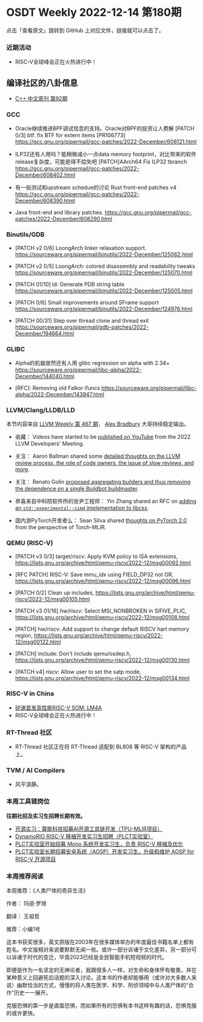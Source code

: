 # OSDT Weekly 2022-12-14 第180期

点击「查看原文」跳转到 GitHub 上对应文件，链接就可以点击了。

### 近期活动

- RISC-V全球峰会正在火热进行中！

## 编译社区的八卦信息

- [C++ 中文周刊 第92期](https://mp.weixin.qq.com/s/B5UYFGTdRPAAlaShkH0G3Q)

### GCC

- Oracle继续推进BPF调试信息的支持。Oracle对BPF的投资让人费解
  [PATCH 0/3] btf: fix BTF for extern items [PR106773]
  https://gcc.gnu.org/pipermail/gcc-patches/2022-December/608121.html

- ILP32还有人用吗？能稍微减小一点data memory footprint，对比带来的软件release复杂度，可能是得不偿失吧
  [PATCH]AArch64 Fix ILP32 tbranch
  https://gcc.gnu.org/pipermail/gcc-patches/2022-December/608402.html

- 有一些测试和upstream schedue的讨论
  Rust front-end patches v4
  https://gcc.gnu.org/pipermail/gcc-patches/2022-December/608390.html

- Java front-end and library patches.
  https://gcc.gnu.org/pipermail/gcc-patches/2022-December/608290.html

### Binutils/GDB

- [PATCH v2 0/6] LoongArch linker relaxation support.
  https://sourceware.org/pipermail/binutils/2022-December/125062.html

- [PATCH v2 0/5] LoongArch: colored disassembly and readability tweaks
  https://sourceware.org/pipermail/binutils/2022-December/125070.html

- [PATCH 01/10] ld: Generate PDB string table
  https://sourceware.org/pipermail/binutils/2022-December/125005.html

- [PATCH 0/6] Small improvements around SFrame support
  https://sourceware.org/pipermail/binutils/2022-December/124976.html

- [PATCH 00/31] Step over thread clone and thread exit
  https://sourceware.org/pipermail/gdb-patches/2022-December/194664.html

### GLIBC

- Alpha的机器居然还有人用
  glibc regression on alpha with 2.34+
  https://sourceware.org/pipermail/libc-alpha/2022-December/144040.html

- [RFC]: Removing old Falkor ifuncs
  https://sourceware.org/pipermail/libc-alpha/2022-December/143947.html

### LLVM/Clang/LLDB/LLD

本节内容来自 [LLVM Weekly 第 467 期](http://llvmweekly.org/issue/467)，
[Alex Bradbury](https://www.linkedin.com/in/alex-bradbury/) 大哥持续稳定输出。

* 收藏： Videos have started to be [published on YouTube](https://www.youtube.com/playlist?list=PL_R5A0lGi1ACZDCQw533fo2dBljmOqIYx) from the 2022 LLVM Developers' Meeting.

* 关注： Aaron Ballman shared some [detailed thoughts on the LLVM review process, the role of code owners, the issue of slow reviews, and more](https://discourse.llvm.org/t/rfc-improve-code-review-process-for-clang-tidy/66740/9).

* 关注： Renato Golin [proposed aggregating builders and thus removing the dependence on a single Buildbot buildmaster](https://discourse.llvm.org/t/aggregating-builders-and-deprecate-buildbot-as-the-one-ring/67086).

* 恭喜来自中科院软件所的张尹工程师： Yin Zhang shared an RFC on [adding an `std::experimental::simd` implementation to libcxx](https://discourse.llvm.org/t/rfc-libcxx-experimental-simd-implementation/67026).

* 国内游PyTorch开发者么： Sean Silva shared [thoughts on PyTorch 2.0](https://discourse.llvm.org/t/thoughts-on-pytorch-2-0/67000) from the perspective of Torch-MLIR.

### QEMU (RISC-V)

- [PATCH v3 0/3] target/riscv: Apply KVM policy to ISA extensions,
  https://lists.gnu.org/archive/html/qemu-riscv/2022-12/msg00092.html

- [RFC PATCH] RISC-V: Save mmu_idx using FIELD_DP32 not OR,
  https://lists.gnu.org/archive/html/qemu-riscv/2022-12/msg00096.html

- [PATCH 0/2] Clean up includes,
  https://lists.gnu.org/archive/html/qemu-riscv/2022-12/msg00105.html

- [PATCH v3 01/16] hw/riscv: Select MSI_NONBROKEN in SIFIVE_PLIC,
  https://lists.gnu.org/archive/html/qemu-riscv/2022-12/msg00108.html

- [PATCH\] hw/riscv: Add support to change default RISCV hart memory region,
  https://lists.gnu.org/archive/html/qemu-riscv/2022-12/msg00122.html

- [PATCH] include: Don't include qemu/osdep.h,
  https://lists.gnu.org/archive/html/qemu-riscv/2022-12/msg00130.html

- [PATCH v4] riscv: Allow user to set the satp mode,
  https://lists.gnu.org/archive/html/qemu-riscv/2022-12/msg00134.html

### RISC-V in China

- [矽速首发高性能RISC-V SOM: LM4A](https://mp.weixin.qq.com/s/uKWgQ_pyqydogV5HFgawOw)
- RISC-V全球峰会正在火热进行中！

### RT-Thread 社区

- RT-Thread 社区正在将 RT-Thread 适配到 BL808 等 RISC-V 架构的产品上。

### TVM / AI Compilers

- 风平浪静。

### 本周工具链岗位

**往期社招及实习生招聘长期有效。**

- [开源实习：算能科技招募AI开源工具链开发（TPU-MLIR项目）](https://mp.weixin.qq.com/s/IBJh0ip4k11PzIMZecsWSw)
- [DynamoRIO RISC-V 移植开发实习生招聘（PLCT实验室）](https://mp.weixin.qq.com/s/J_5TjT6DOqeOXJXQI5VQxw)
- [PLCT实验室开始招募 Mono 系统开发实习生，负责 RISC-V 移植及优化](https://mp.weixin.qq.com/s/whEW7Hay1jIP1tBzIPay1A)
- [PLCT实验室长期招募安卓系统（AOSP）开发实习生，升级和维护 AOSP for RISC-V 开源项目](https://mp.weixin.qq.com/s/dJP2cEB1nex2inR5c-cJog)

### 本周推荐阅读

本周推荐：《人类尸体的奇异生活》

作者： 玛丽·罗琦

翻译： 王祖哲

推荐：小编1号

这本书获奖很多，英文原版在2003年在很多媒体举办的年度最佳书籍名单上都有姓名。中文版相对来说要默默无闻一些。或许一部分诉诸于文化差异，另一部分可以诉诸于时代的变迁，毕竟2023已经是全民智能手机短视频的时代。

即便是作为一名坚定的无神论者，我跟很多人一样，对生命和身体怀有敬畏，并在某种意义上回避死后话题的深入讨论。这本书的作者却能够用（或许对大多数人来说）幽默恰当的方式，慢慢的将人类在医学、科学、刑侦领域中与人类尸体的“合作”历史一一展开。

克服恐惧的第一步是直面恐惧，而如果所有的恐惧有本书这样有趣的话，恐惧克服的或许更快。
